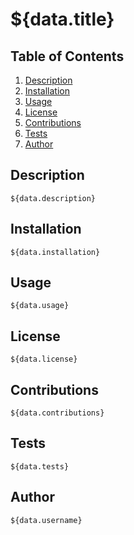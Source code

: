# **${data.title}**

## **Table of Contents**
1. [Description](#description)
2. [Installation](#installation)
3. [Usage](#usage)
4. [License](#license)
5. [Contributions](#contributions)
6. [Tests](#tests)
7. [Author](#author)

## **Description**

`${data.description}`

## **Installation**

`${data.installation}`

## **Usage**

`${data.usage}`

## **License**

`${data.license}`

## **Contributions**

`${data.contributions}`

## **Tests**

`${data.tests}`

## **Author**

`${data.username}`
